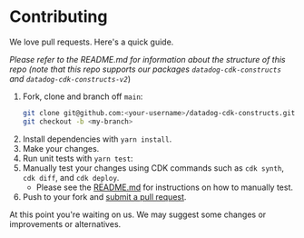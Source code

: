 # Contributing

We love pull requests. Here's a quick guide.

_Please refer to the README.md for information about the structure of this repo (note that this repo supports our packages `datadog-cdk-constructs` and `datadog-cdk-constructs-v2`_)

1. Fork, clone and branch off `main`:
    ```bash
    git clone git@github.com:<your-username>/datadog-cdk-constructs.git
    git checkout -b <my-branch>
    ```
1. Install dependencies with `yarn install`.
1. Make your changes.
1. Run unit tests with `yarn test`:
1. Manually test your changes using CDK commands such as `cdk synth`, `cdk diff`, and `cdk deploy`.
    - Please see the [README.md](README.md#testing) for instructions on how to manually test.
1. Push to your fork and [submit a pull request][pr].

[pr]: https://github.com/your-username/datadog-cdk-constructs/compare/DataDog:main...main

At this point you're waiting on us. We may suggest some changes or improvements or alternatives.
